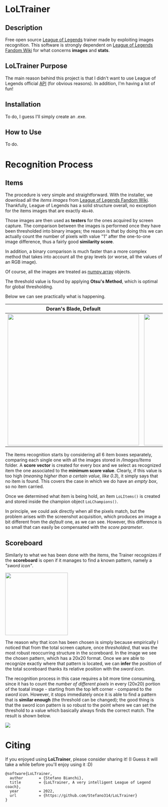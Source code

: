 # LoLTrainer

Description
-----------
Free open source [League of Legends](https://www.leagueoflegends.com/) trainer made by 
exploiting images recognition.
This software is strongly dependent on 
[League of Legends Fandom Wiki](https://leagueoflegends.fandom.com/wiki/League_of_Legends_Wiki) for what concerns
**images** and **stats**.

LoLTrainer Purpose
------------------
The main reason behind this project is that I didn't want to use League of Legends official
[API](https://developer.riotgames.com/) (for obvious reasons). In addition, I'm having a 
lot of fun!

Installation
------------
To do, I guess I'll simply create an .exe.


How to Use
----------
To do.

# Recognition Process

## Items

The procedure is very simple and straightforward. With the installer, we download all the 
*items images* from [League of Legends Fandom Wiki](https://leagueoflegends.fandom.com/wiki/League_of_Legends_Wiki). 
Thankfully, League of Legends has a solid structure overall, no exception for the items
images that are exactly ```40x40```.

Those images are then used as **testers** for the ones acquired by screen capture. 
The comparison between the images is performed once they have been thresholded into binary 
images; the reason is that by doing this we can actually count the number of pixels with 
value "1" after the one-to-one image difference, thus a fairly good **similarity score**.

In addition, a binary comparison is much faster than a more complex method that takes into
account all the gray levels (or worse, all the values of an RGB image).

Of course, all the images are treated as [numpy.array](https://numpy.org/doc/stable/reference/generated/numpy.array.html)
objects.

The threshold value is found by applying **Otsu's Method**, which is optimal for
global thresholding.

Below we can see practically what is happening.

| Doran's Blade, Default      | Doran's Blade, Default Threshold | Doran's Blade, Screenshot     | Doran's Blade, Screnshot Threshold |
| :---:        |    :----:   |          :---: | :---: |
| <img src="https://user-images.githubusercontent.com/79590448/169715691-6a5993fb-724d-46a2-b44a-f32563a5b4cf.png" width="420">      | <img src="https://user-images.githubusercontent.com/79590448/169715725-5a126fce-96cf-4f1f-8d10-4a82ff6ce924.png" width="420">       | <img src="https://user-images.githubusercontent.com/79590448/169715751-062bdd4c-829f-48d8-834b-02f314dba956.png" width="420">   | <img src="https://user-images.githubusercontent.com/79590448/169715755-80acc1c1-76ce-4776-86d5-edb4031a4d52.png" width="420"> |

The items recognition starts by considering all 6 item boxes separately, comparing each
single one with all the images stored in */Images/Items* folder. A **score vector** is
created for every box and we select as recognized item the one associated to the
**minimum score value**.
Clearly, if this value is too high (*meaning higher than a certain value, like 0.3*), it
simply says that no item is found. This covers the case in which we do have an *empty
box*, so no item carried.

Once we determined what item is being hold, an item ```LoLItems()``` is created and 
stored inside the champion object ```LoLChampions()```.

In principle, we could ask directly when all the pixels match, but the problem arises with 
the screenshot acquisition, which produces an image a bit different from the *default* one, 
as we can see. However, this difference is so small that can easily be compensated with 
the *score parameter*.

## Scoreboard
Similarly to what we has been done with the items, the Trainer recognizes if the **scoreboard** is open if it manages to find a known pattern, namely a *"sword icon"*.

<img style="" src="https://user-images.githubusercontent.com/79590448/172323572-4de4844d-ac97-431c-b20f-5396287e3302.png" width="200">

The reason why that icon has been chosen is simply because empirically I noticed that from the total screen capture, once *thresholded*, that was the most robust reoccurring structure in the scoreboard. In the image we see the chosen pattern, which has a 20x20 format. Once we are able to recognize exactly where that pattern is located, we can **infer** the position of the total scoreboard thanks its relative position with the *sword icon*.

The recognition process in this case requires a bit more time consuming, since it has to count the *number of different pixels* in every (20x20) portion of the toatal image - starting from the top left corner - compared to the *sword icon*. However, it stops immediately once it is able to find a pattern that is **similar enough** (the threshold can be changed); the good thing is that the sword icon pattern is so robust to the point where we can set the threshold to a value which basically always finds the correct match. The result is shown below.

<img style="" src="https://user-images.githubusercontent.com/79590448/172334207-38a7f3e6-04ff-42ce-a176-a0dabbbe8183.png"> 


# Citing

If you enjoyed using **LoLTrainer**, please consider sharing it! (I Guess it will take a 
while before you'll enjoy using it :D)
```
@software{LoLTrainer,
  author       = {Stefano Bianchi},
  title        = {LoLTrainer, A very intelligent League of Legend coach},
  year         = 2022,
  url          = {https://github.com/Stefano314/LoLTrainer}
}
```
